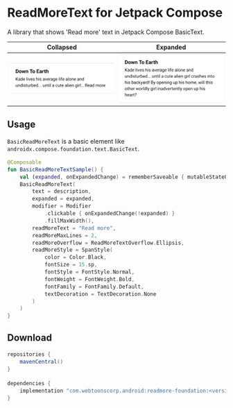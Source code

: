 # ReadMoreText for Jetpack Compose

A library that shows 'Read more' text in Jetpack Compose BasicText.

| Collapsed                               | Expanded                              |
| --------------------------------------- | ------------------------------------- |
| <img width="300" src="collapsed.png" /> | <img width="300" src="expanded.png" /> |

## Usage

`BasicReadMoreText` is a basic element like `androidx.compose.foundation.text.BasicText`.

```kotlin
@Composable
fun BasicReadMoreTextSample() {
    val (expanded, onExpandedChange) = rememberSaveable { mutableStateOf(false) }
    BasicReadMoreText(
        text = description,
        expanded = expanded,
        modifier = Modifier
            .clickable { onExpandedChange(!expanded) }
            .fillMaxWidth(),
        readMoreText = "Read more",
        readMoreMaxLines = 2,
        readMoreOverflow = ReadMoreTextOverflow.Ellipsis,
        readMoreStyle = SpanStyle(
            color = Color.Black,
            fontSize = 15.sp,
            fontStyle = FontStyle.Normal,
            fontWeight = FontWeight.Bold,
            fontFamily = FontFamily.Default,
            textDecoration = TextDecoration.None
        )
    )
}
```

## Download

```groovy
repositories {
    mavenCentral()
}

dependencies {
    implementation "com.webtoonscorp.android:readmore-foundation:<version>"
}
```
